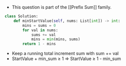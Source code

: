 - This question is part of the [[Prefix Sum]] family. 
```python
class Solution:
    def minStartValue(self, nums: List[int]) -> int:
        mins = sums = 0
        for val in nums: 
            sums += val
            mins = min(mins, sums)
        return 1 - mins
```

- Keep a running total increment sum with sum += val
- StartValue + min_sum ≥ 1 => StartValue ≥ 1 - min_sum

